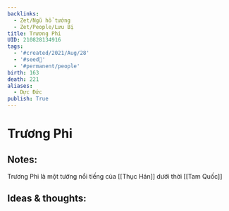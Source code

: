 ```yaml
---
backlinks:
  - Zet/Ngũ hổ tướng
  - Zet/People/Lưu Bị
title: Trương Phi
UID: 210828134916
tags:
  - '#created/2021/Aug/28'
  - '#seed🥜'
  - '#permanent/people'
birth: 163
death: 221
aliases:
  - Dực Đức
publish: True
---
```

# Trương Phi

## Notes:
Trương Phi là một tướng nổi tiếng của [[Thục Hán]] dưới thời [[Tam Quốc]]

## Ideas & thoughts:
